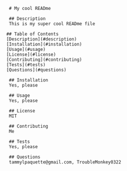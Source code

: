 
      # My cool READme 
      
      ## Description
      This is my super cool READme file

     ## Table of Contents
     [Description](#description)
     [Installation](#installation)
     [Usage](#usage)
     [License](#license)
     [Contributing](#contributing)
     [Tests](#tests)
     [Questions](#questions)
     
      ## Installation
      Yes, please

      ## Usage
      Yes, please

      ## License
      MIT

      ## Contributing
      Me

      ## Tests
      Yes, please

      ## Questions
      tammylpaquette@gmail.com, TroubleMonkey0322
      
